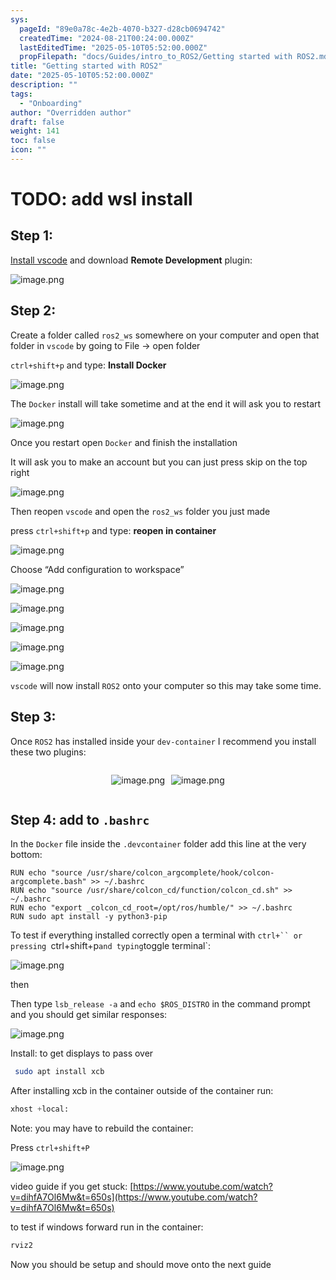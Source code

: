 ```yaml
---
sys:
  pageId: "89e0a78c-4e2b-4070-b327-d28cb0694742"
  createdTime: "2024-08-21T00:24:00.000Z"
  lastEditedTime: "2025-05-10T05:52:00.000Z"
  propFilepath: "docs/Guides/intro_to_ROS2/Getting started with ROS2.md"
title: "Getting started with ROS2"
date: "2025-05-10T05:52:00.000Z"
description: ""
tags:
  - "Onboarding"
author: "Overridden author"
draft: false
weight: 141
toc: false
icon: ""
---
```


# TODO: add wsl install

## Step 1:

[Install vscode](https://code.visualstudio.com/download) and download **Remote Development** plugin:

![image.png](https://prod-files-secure.s3.us-west-2.amazonaws.com/d518164a-d88e-44d1-a4ee-3adb3bd8bce0/efb52993-1881-4a40-b95e-6f020334f022/image.png?X-Amz-Algorithm=AWS4-HMAC-SHA256&X-Amz-Content-Sha256=UNSIGNED-PAYLOAD&X-Amz-Credential=ASIAZI2LB46657PJJ7ES%2F20250608%2Fus-west-2%2Fs3%2Faws4_request&X-Amz-Date=20250608T110103Z&X-Amz-Expires=3600&X-Amz-Security-Token=IQoJb3JpZ2luX2VjELH%2F%2F%2F%2F%2F%2F%2F%2F%2F%2FwEaCXVzLXdlc3QtMiJHMEUCIQCM9FQbJ2zGh2UlyEaI1VxUUP1IUwepisqaZAZs885HEAIgI%2BHVRIQ1PEjGJgoqNafKECW8SUQPwRUMxdjf6AzP0cQqiAQIiv%2F%2F%2F%2F%2F%2F%2F%2F%2F%2FARAAGgw2Mzc0MjMxODM4MDUiDHi5ff%2FQgqtYZI%2FYfCrcAxtjlFkZm9pJifFRubzYP3y1P4adgA4jbtQxGDJsv9CguUjgS1%2FrzxPGzJQ5Hdscrn4mdcumbqwlS%2FYVqGFLEwPi28v6gvt5PIOROZ%2BMBV9%2FgtUK2Pu1OpaOrva7FXrHYTP7wXYMDOScU5fUkod7g7aKSvtIU3k4U7vIanzw7rCcjI9urbfHg57l4gCF4qNTIo62Qu35MGPqd4h4W4c6bTswnUQL401wN%2F9KUbbj6cV1eg2F9OW%2Fvp1FdITH4Bllhl%2Bqwo6%2FwDq8k6ECBvg6QhYkNBFDcohIfyxFOINvXKho6FGnUSd%2B%2FXA3228M6RtskA285bVRlMtY8w5nsC1b%2B%2BZ7QZa23RtIN6m9490FpKhe7Iz2U3fNCcoxRGTIM5HgrNUgxogMkqZ7zqSQB0hAWdli8NQFJ3JgQcYrjsbAl9pxnz9h5F2KH555wx%2Bm7GMpgaCnzo7mYUVdvApe1toEmDBAMRco8JR1npmDyRneKuZxSIzcvGAHj%2BcYipEb1RibK0JfGFMygyPFHc4oFIZ1iBIE2rmwTF%2FcTz7EiuwY%2ByKtxWuW5S7DLtGl5Ko5E62dMQqUGtm78gYuIVPhhl6niw8CQTFuIWR1c%2BRqKgkRImPoAPzdhKB2dX8yD8MaML6mlcIGOqUBnihMMDJTydFkbeqI7CjcyyKf0T8o05fcoj63EXmPv48a3q5pfVdSj2opc%2FJJzFizRi%2F8C3YNwSfBbPFBwjchBwGSMzG65g%2FgpOyHxuslwhhwILZj84%2BbJLncn2ozruCXjcWGm3HaVFlKI7ZumcwwVlXjO7rdlkY7XxB8xSEIQv3RYuOuBUIgNLMaaiV%2FZkFo4p%2BkDXl9QgY6uEJQaj4bEzPEkqv2&X-Amz-Signature=a0a0a8fb046b20acde4b021dd7407b5b0a1ff6a2b5f23b233ec7dde557264e8a&X-Amz-SignedHeaders=host&x-id=GetObject)

## Step 2:

Create a folder called `ros2_ws` somewhere on your computer and open that folder in `vscode` by going to File → open folder 

`ctrl+shift+p` and type: **Install Docker**

![image.png](https://prod-files-secure.s3.us-west-2.amazonaws.com/d518164a-d88e-44d1-a4ee-3adb3bd8bce0/2269dc0e-1cd5-47ff-bceb-c04ad9b2eab0/image.png?X-Amz-Algorithm=AWS4-HMAC-SHA256&X-Amz-Content-Sha256=UNSIGNED-PAYLOAD&X-Amz-Credential=ASIAZI2LB46657PJJ7ES%2F20250608%2Fus-west-2%2Fs3%2Faws4_request&X-Amz-Date=20250608T110103Z&X-Amz-Expires=3600&X-Amz-Security-Token=IQoJb3JpZ2luX2VjELH%2F%2F%2F%2F%2F%2F%2F%2F%2F%2FwEaCXVzLXdlc3QtMiJHMEUCIQCM9FQbJ2zGh2UlyEaI1VxUUP1IUwepisqaZAZs885HEAIgI%2BHVRIQ1PEjGJgoqNafKECW8SUQPwRUMxdjf6AzP0cQqiAQIiv%2F%2F%2F%2F%2F%2F%2F%2F%2F%2FARAAGgw2Mzc0MjMxODM4MDUiDHi5ff%2FQgqtYZI%2FYfCrcAxtjlFkZm9pJifFRubzYP3y1P4adgA4jbtQxGDJsv9CguUjgS1%2FrzxPGzJQ5Hdscrn4mdcumbqwlS%2FYVqGFLEwPi28v6gvt5PIOROZ%2BMBV9%2FgtUK2Pu1OpaOrva7FXrHYTP7wXYMDOScU5fUkod7g7aKSvtIU3k4U7vIanzw7rCcjI9urbfHg57l4gCF4qNTIo62Qu35MGPqd4h4W4c6bTswnUQL401wN%2F9KUbbj6cV1eg2F9OW%2Fvp1FdITH4Bllhl%2Bqwo6%2FwDq8k6ECBvg6QhYkNBFDcohIfyxFOINvXKho6FGnUSd%2B%2FXA3228M6RtskA285bVRlMtY8w5nsC1b%2B%2BZ7QZa23RtIN6m9490FpKhe7Iz2U3fNCcoxRGTIM5HgrNUgxogMkqZ7zqSQB0hAWdli8NQFJ3JgQcYrjsbAl9pxnz9h5F2KH555wx%2Bm7GMpgaCnzo7mYUVdvApe1toEmDBAMRco8JR1npmDyRneKuZxSIzcvGAHj%2BcYipEb1RibK0JfGFMygyPFHc4oFIZ1iBIE2rmwTF%2FcTz7EiuwY%2ByKtxWuW5S7DLtGl5Ko5E62dMQqUGtm78gYuIVPhhl6niw8CQTFuIWR1c%2BRqKgkRImPoAPzdhKB2dX8yD8MaML6mlcIGOqUBnihMMDJTydFkbeqI7CjcyyKf0T8o05fcoj63EXmPv48a3q5pfVdSj2opc%2FJJzFizRi%2F8C3YNwSfBbPFBwjchBwGSMzG65g%2FgpOyHxuslwhhwILZj84%2BbJLncn2ozruCXjcWGm3HaVFlKI7ZumcwwVlXjO7rdlkY7XxB8xSEIQv3RYuOuBUIgNLMaaiV%2FZkFo4p%2BkDXl9QgY6uEJQaj4bEzPEkqv2&X-Amz-Signature=bf4e90d75b530b5bb05338e91a43a62b174192de26d83b756cf02e75dc3f194b&X-Amz-SignedHeaders=host&x-id=GetObject)

The `Docker` install will take sometime and at the end it will ask you to restart

![image.png](https://prod-files-secure.s3.us-west-2.amazonaws.com/d518164a-d88e-44d1-a4ee-3adb3bd8bce0/ed233f78-be33-4b1f-b89c-9c346c0e961e/image.png?X-Amz-Algorithm=AWS4-HMAC-SHA256&X-Amz-Content-Sha256=UNSIGNED-PAYLOAD&X-Amz-Credential=ASIAZI2LB46657PJJ7ES%2F20250608%2Fus-west-2%2Fs3%2Faws4_request&X-Amz-Date=20250608T110103Z&X-Amz-Expires=3600&X-Amz-Security-Token=IQoJb3JpZ2luX2VjELH%2F%2F%2F%2F%2F%2F%2F%2F%2F%2FwEaCXVzLXdlc3QtMiJHMEUCIQCM9FQbJ2zGh2UlyEaI1VxUUP1IUwepisqaZAZs885HEAIgI%2BHVRIQ1PEjGJgoqNafKECW8SUQPwRUMxdjf6AzP0cQqiAQIiv%2F%2F%2F%2F%2F%2F%2F%2F%2F%2FARAAGgw2Mzc0MjMxODM4MDUiDHi5ff%2FQgqtYZI%2FYfCrcAxtjlFkZm9pJifFRubzYP3y1P4adgA4jbtQxGDJsv9CguUjgS1%2FrzxPGzJQ5Hdscrn4mdcumbqwlS%2FYVqGFLEwPi28v6gvt5PIOROZ%2BMBV9%2FgtUK2Pu1OpaOrva7FXrHYTP7wXYMDOScU5fUkod7g7aKSvtIU3k4U7vIanzw7rCcjI9urbfHg57l4gCF4qNTIo62Qu35MGPqd4h4W4c6bTswnUQL401wN%2F9KUbbj6cV1eg2F9OW%2Fvp1FdITH4Bllhl%2Bqwo6%2FwDq8k6ECBvg6QhYkNBFDcohIfyxFOINvXKho6FGnUSd%2B%2FXA3228M6RtskA285bVRlMtY8w5nsC1b%2B%2BZ7QZa23RtIN6m9490FpKhe7Iz2U3fNCcoxRGTIM5HgrNUgxogMkqZ7zqSQB0hAWdli8NQFJ3JgQcYrjsbAl9pxnz9h5F2KH555wx%2Bm7GMpgaCnzo7mYUVdvApe1toEmDBAMRco8JR1npmDyRneKuZxSIzcvGAHj%2BcYipEb1RibK0JfGFMygyPFHc4oFIZ1iBIE2rmwTF%2FcTz7EiuwY%2ByKtxWuW5S7DLtGl5Ko5E62dMQqUGtm78gYuIVPhhl6niw8CQTFuIWR1c%2BRqKgkRImPoAPzdhKB2dX8yD8MaML6mlcIGOqUBnihMMDJTydFkbeqI7CjcyyKf0T8o05fcoj63EXmPv48a3q5pfVdSj2opc%2FJJzFizRi%2F8C3YNwSfBbPFBwjchBwGSMzG65g%2FgpOyHxuslwhhwILZj84%2BbJLncn2ozruCXjcWGm3HaVFlKI7ZumcwwVlXjO7rdlkY7XxB8xSEIQv3RYuOuBUIgNLMaaiV%2FZkFo4p%2BkDXl9QgY6uEJQaj4bEzPEkqv2&X-Amz-Signature=319d62c6951bcc37a235f250e591eb0b345b4255054ab40cc348866f84b353dc&X-Amz-SignedHeaders=host&x-id=GetObject)

Once you restart open `Docker` and finish the installation

It will ask you to make an account but you can just press skip on the top right

![image.png](https://prod-files-secure.s3.us-west-2.amazonaws.com/d518164a-d88e-44d1-a4ee-3adb3bd8bce0/21010ad9-1659-4fd9-9f59-9932a09b2a3d/image.png?X-Amz-Algorithm=AWS4-HMAC-SHA256&X-Amz-Content-Sha256=UNSIGNED-PAYLOAD&X-Amz-Credential=ASIAZI2LB46657PJJ7ES%2F20250608%2Fus-west-2%2Fs3%2Faws4_request&X-Amz-Date=20250608T110103Z&X-Amz-Expires=3600&X-Amz-Security-Token=IQoJb3JpZ2luX2VjELH%2F%2F%2F%2F%2F%2F%2F%2F%2F%2FwEaCXVzLXdlc3QtMiJHMEUCIQCM9FQbJ2zGh2UlyEaI1VxUUP1IUwepisqaZAZs885HEAIgI%2BHVRIQ1PEjGJgoqNafKECW8SUQPwRUMxdjf6AzP0cQqiAQIiv%2F%2F%2F%2F%2F%2F%2F%2F%2F%2FARAAGgw2Mzc0MjMxODM4MDUiDHi5ff%2FQgqtYZI%2FYfCrcAxtjlFkZm9pJifFRubzYP3y1P4adgA4jbtQxGDJsv9CguUjgS1%2FrzxPGzJQ5Hdscrn4mdcumbqwlS%2FYVqGFLEwPi28v6gvt5PIOROZ%2BMBV9%2FgtUK2Pu1OpaOrva7FXrHYTP7wXYMDOScU5fUkod7g7aKSvtIU3k4U7vIanzw7rCcjI9urbfHg57l4gCF4qNTIo62Qu35MGPqd4h4W4c6bTswnUQL401wN%2F9KUbbj6cV1eg2F9OW%2Fvp1FdITH4Bllhl%2Bqwo6%2FwDq8k6ECBvg6QhYkNBFDcohIfyxFOINvXKho6FGnUSd%2B%2FXA3228M6RtskA285bVRlMtY8w5nsC1b%2B%2BZ7QZa23RtIN6m9490FpKhe7Iz2U3fNCcoxRGTIM5HgrNUgxogMkqZ7zqSQB0hAWdli8NQFJ3JgQcYrjsbAl9pxnz9h5F2KH555wx%2Bm7GMpgaCnzo7mYUVdvApe1toEmDBAMRco8JR1npmDyRneKuZxSIzcvGAHj%2BcYipEb1RibK0JfGFMygyPFHc4oFIZ1iBIE2rmwTF%2FcTz7EiuwY%2ByKtxWuW5S7DLtGl5Ko5E62dMQqUGtm78gYuIVPhhl6niw8CQTFuIWR1c%2BRqKgkRImPoAPzdhKB2dX8yD8MaML6mlcIGOqUBnihMMDJTydFkbeqI7CjcyyKf0T8o05fcoj63EXmPv48a3q5pfVdSj2opc%2FJJzFizRi%2F8C3YNwSfBbPFBwjchBwGSMzG65g%2FgpOyHxuslwhhwILZj84%2BbJLncn2ozruCXjcWGm3HaVFlKI7ZumcwwVlXjO7rdlkY7XxB8xSEIQv3RYuOuBUIgNLMaaiV%2FZkFo4p%2BkDXl9QgY6uEJQaj4bEzPEkqv2&X-Amz-Signature=64dd280964ae005b939cf6b2514b9bbd298cbdacd265f526de623c9e9fd6f3ae&X-Amz-SignedHeaders=host&x-id=GetObject)

Then reopen `vscode` and open the `ros2_ws` folder you just made

press `ctrl+shift+p` and type: **reopen in container**

![image.png](https://prod-files-secure.s3.us-west-2.amazonaws.com/d518164a-d88e-44d1-a4ee-3adb3bd8bce0/4e93b8c2-41ad-488c-8095-c74205196118/image.png?X-Amz-Algorithm=AWS4-HMAC-SHA256&X-Amz-Content-Sha256=UNSIGNED-PAYLOAD&X-Amz-Credential=ASIAZI2LB46657PJJ7ES%2F20250608%2Fus-west-2%2Fs3%2Faws4_request&X-Amz-Date=20250608T110103Z&X-Amz-Expires=3600&X-Amz-Security-Token=IQoJb3JpZ2luX2VjELH%2F%2F%2F%2F%2F%2F%2F%2F%2F%2FwEaCXVzLXdlc3QtMiJHMEUCIQCM9FQbJ2zGh2UlyEaI1VxUUP1IUwepisqaZAZs885HEAIgI%2BHVRIQ1PEjGJgoqNafKECW8SUQPwRUMxdjf6AzP0cQqiAQIiv%2F%2F%2F%2F%2F%2F%2F%2F%2F%2FARAAGgw2Mzc0MjMxODM4MDUiDHi5ff%2FQgqtYZI%2FYfCrcAxtjlFkZm9pJifFRubzYP3y1P4adgA4jbtQxGDJsv9CguUjgS1%2FrzxPGzJQ5Hdscrn4mdcumbqwlS%2FYVqGFLEwPi28v6gvt5PIOROZ%2BMBV9%2FgtUK2Pu1OpaOrva7FXrHYTP7wXYMDOScU5fUkod7g7aKSvtIU3k4U7vIanzw7rCcjI9urbfHg57l4gCF4qNTIo62Qu35MGPqd4h4W4c6bTswnUQL401wN%2F9KUbbj6cV1eg2F9OW%2Fvp1FdITH4Bllhl%2Bqwo6%2FwDq8k6ECBvg6QhYkNBFDcohIfyxFOINvXKho6FGnUSd%2B%2FXA3228M6RtskA285bVRlMtY8w5nsC1b%2B%2BZ7QZa23RtIN6m9490FpKhe7Iz2U3fNCcoxRGTIM5HgrNUgxogMkqZ7zqSQB0hAWdli8NQFJ3JgQcYrjsbAl9pxnz9h5F2KH555wx%2Bm7GMpgaCnzo7mYUVdvApe1toEmDBAMRco8JR1npmDyRneKuZxSIzcvGAHj%2BcYipEb1RibK0JfGFMygyPFHc4oFIZ1iBIE2rmwTF%2FcTz7EiuwY%2ByKtxWuW5S7DLtGl5Ko5E62dMQqUGtm78gYuIVPhhl6niw8CQTFuIWR1c%2BRqKgkRImPoAPzdhKB2dX8yD8MaML6mlcIGOqUBnihMMDJTydFkbeqI7CjcyyKf0T8o05fcoj63EXmPv48a3q5pfVdSj2opc%2FJJzFizRi%2F8C3YNwSfBbPFBwjchBwGSMzG65g%2FgpOyHxuslwhhwILZj84%2BbJLncn2ozruCXjcWGm3HaVFlKI7ZumcwwVlXjO7rdlkY7XxB8xSEIQv3RYuOuBUIgNLMaaiV%2FZkFo4p%2BkDXl9QgY6uEJQaj4bEzPEkqv2&X-Amz-Signature=fba9ee1ab04043800fddedfef6385edbf0bb0b861cba56918ba0f549bb1c9319&X-Amz-SignedHeaders=host&x-id=GetObject)

Choose “Add configuration to workspace”

![image.png](https://prod-files-secure.s3.us-west-2.amazonaws.com/d518164a-d88e-44d1-a4ee-3adb3bd8bce0/9560b282-5060-4989-ba37-97e7b2c22476/image.png?X-Amz-Algorithm=AWS4-HMAC-SHA256&X-Amz-Content-Sha256=UNSIGNED-PAYLOAD&X-Amz-Credential=ASIAZI2LB46657PJJ7ES%2F20250608%2Fus-west-2%2Fs3%2Faws4_request&X-Amz-Date=20250608T110103Z&X-Amz-Expires=3600&X-Amz-Security-Token=IQoJb3JpZ2luX2VjELH%2F%2F%2F%2F%2F%2F%2F%2F%2F%2FwEaCXVzLXdlc3QtMiJHMEUCIQCM9FQbJ2zGh2UlyEaI1VxUUP1IUwepisqaZAZs885HEAIgI%2BHVRIQ1PEjGJgoqNafKECW8SUQPwRUMxdjf6AzP0cQqiAQIiv%2F%2F%2F%2F%2F%2F%2F%2F%2F%2FARAAGgw2Mzc0MjMxODM4MDUiDHi5ff%2FQgqtYZI%2FYfCrcAxtjlFkZm9pJifFRubzYP3y1P4adgA4jbtQxGDJsv9CguUjgS1%2FrzxPGzJQ5Hdscrn4mdcumbqwlS%2FYVqGFLEwPi28v6gvt5PIOROZ%2BMBV9%2FgtUK2Pu1OpaOrva7FXrHYTP7wXYMDOScU5fUkod7g7aKSvtIU3k4U7vIanzw7rCcjI9urbfHg57l4gCF4qNTIo62Qu35MGPqd4h4W4c6bTswnUQL401wN%2F9KUbbj6cV1eg2F9OW%2Fvp1FdITH4Bllhl%2Bqwo6%2FwDq8k6ECBvg6QhYkNBFDcohIfyxFOINvXKho6FGnUSd%2B%2FXA3228M6RtskA285bVRlMtY8w5nsC1b%2B%2BZ7QZa23RtIN6m9490FpKhe7Iz2U3fNCcoxRGTIM5HgrNUgxogMkqZ7zqSQB0hAWdli8NQFJ3JgQcYrjsbAl9pxnz9h5F2KH555wx%2Bm7GMpgaCnzo7mYUVdvApe1toEmDBAMRco8JR1npmDyRneKuZxSIzcvGAHj%2BcYipEb1RibK0JfGFMygyPFHc4oFIZ1iBIE2rmwTF%2FcTz7EiuwY%2ByKtxWuW5S7DLtGl5Ko5E62dMQqUGtm78gYuIVPhhl6niw8CQTFuIWR1c%2BRqKgkRImPoAPzdhKB2dX8yD8MaML6mlcIGOqUBnihMMDJTydFkbeqI7CjcyyKf0T8o05fcoj63EXmPv48a3q5pfVdSj2opc%2FJJzFizRi%2F8C3YNwSfBbPFBwjchBwGSMzG65g%2FgpOyHxuslwhhwILZj84%2BbJLncn2ozruCXjcWGm3HaVFlKI7ZumcwwVlXjO7rdlkY7XxB8xSEIQv3RYuOuBUIgNLMaaiV%2FZkFo4p%2BkDXl9QgY6uEJQaj4bEzPEkqv2&X-Amz-Signature=e6841827451f13e830b97c4269cdb92b0feb600eaff2573305e50a20f0feeec3&X-Amz-SignedHeaders=host&x-id=GetObject)

![image.png](https://prod-files-secure.s3.us-west-2.amazonaws.com/d518164a-d88e-44d1-a4ee-3adb3bd8bce0/2ee63f81-886b-48e8-a553-dc6e5eac99e4/image.png?X-Amz-Algorithm=AWS4-HMAC-SHA256&X-Amz-Content-Sha256=UNSIGNED-PAYLOAD&X-Amz-Credential=ASIAZI2LB46657PJJ7ES%2F20250608%2Fus-west-2%2Fs3%2Faws4_request&X-Amz-Date=20250608T110103Z&X-Amz-Expires=3600&X-Amz-Security-Token=IQoJb3JpZ2luX2VjELH%2F%2F%2F%2F%2F%2F%2F%2F%2F%2FwEaCXVzLXdlc3QtMiJHMEUCIQCM9FQbJ2zGh2UlyEaI1VxUUP1IUwepisqaZAZs885HEAIgI%2BHVRIQ1PEjGJgoqNafKECW8SUQPwRUMxdjf6AzP0cQqiAQIiv%2F%2F%2F%2F%2F%2F%2F%2F%2F%2FARAAGgw2Mzc0MjMxODM4MDUiDHi5ff%2FQgqtYZI%2FYfCrcAxtjlFkZm9pJifFRubzYP3y1P4adgA4jbtQxGDJsv9CguUjgS1%2FrzxPGzJQ5Hdscrn4mdcumbqwlS%2FYVqGFLEwPi28v6gvt5PIOROZ%2BMBV9%2FgtUK2Pu1OpaOrva7FXrHYTP7wXYMDOScU5fUkod7g7aKSvtIU3k4U7vIanzw7rCcjI9urbfHg57l4gCF4qNTIo62Qu35MGPqd4h4W4c6bTswnUQL401wN%2F9KUbbj6cV1eg2F9OW%2Fvp1FdITH4Bllhl%2Bqwo6%2FwDq8k6ECBvg6QhYkNBFDcohIfyxFOINvXKho6FGnUSd%2B%2FXA3228M6RtskA285bVRlMtY8w5nsC1b%2B%2BZ7QZa23RtIN6m9490FpKhe7Iz2U3fNCcoxRGTIM5HgrNUgxogMkqZ7zqSQB0hAWdli8NQFJ3JgQcYrjsbAl9pxnz9h5F2KH555wx%2Bm7GMpgaCnzo7mYUVdvApe1toEmDBAMRco8JR1npmDyRneKuZxSIzcvGAHj%2BcYipEb1RibK0JfGFMygyPFHc4oFIZ1iBIE2rmwTF%2FcTz7EiuwY%2ByKtxWuW5S7DLtGl5Ko5E62dMQqUGtm78gYuIVPhhl6niw8CQTFuIWR1c%2BRqKgkRImPoAPzdhKB2dX8yD8MaML6mlcIGOqUBnihMMDJTydFkbeqI7CjcyyKf0T8o05fcoj63EXmPv48a3q5pfVdSj2opc%2FJJzFizRi%2F8C3YNwSfBbPFBwjchBwGSMzG65g%2FgpOyHxuslwhhwILZj84%2BbJLncn2ozruCXjcWGm3HaVFlKI7ZumcwwVlXjO7rdlkY7XxB8xSEIQv3RYuOuBUIgNLMaaiV%2FZkFo4p%2BkDXl9QgY6uEJQaj4bEzPEkqv2&X-Amz-Signature=790325d24e6d816d1bbfd0b7774aad156df30a6633f9b1dc19e758d57e550a33&X-Amz-SignedHeaders=host&x-id=GetObject)

![image.png](https://prod-files-secure.s3.us-west-2.amazonaws.com/d518164a-d88e-44d1-a4ee-3adb3bd8bce0/ae1580b2-b048-407e-aed9-b584224a7a04/image.png?X-Amz-Algorithm=AWS4-HMAC-SHA256&X-Amz-Content-Sha256=UNSIGNED-PAYLOAD&X-Amz-Credential=ASIAZI2LB46657PJJ7ES%2F20250608%2Fus-west-2%2Fs3%2Faws4_request&X-Amz-Date=20250608T110103Z&X-Amz-Expires=3600&X-Amz-Security-Token=IQoJb3JpZ2luX2VjELH%2F%2F%2F%2F%2F%2F%2F%2F%2F%2FwEaCXVzLXdlc3QtMiJHMEUCIQCM9FQbJ2zGh2UlyEaI1VxUUP1IUwepisqaZAZs885HEAIgI%2BHVRIQ1PEjGJgoqNafKECW8SUQPwRUMxdjf6AzP0cQqiAQIiv%2F%2F%2F%2F%2F%2F%2F%2F%2F%2FARAAGgw2Mzc0MjMxODM4MDUiDHi5ff%2FQgqtYZI%2FYfCrcAxtjlFkZm9pJifFRubzYP3y1P4adgA4jbtQxGDJsv9CguUjgS1%2FrzxPGzJQ5Hdscrn4mdcumbqwlS%2FYVqGFLEwPi28v6gvt5PIOROZ%2BMBV9%2FgtUK2Pu1OpaOrva7FXrHYTP7wXYMDOScU5fUkod7g7aKSvtIU3k4U7vIanzw7rCcjI9urbfHg57l4gCF4qNTIo62Qu35MGPqd4h4W4c6bTswnUQL401wN%2F9KUbbj6cV1eg2F9OW%2Fvp1FdITH4Bllhl%2Bqwo6%2FwDq8k6ECBvg6QhYkNBFDcohIfyxFOINvXKho6FGnUSd%2B%2FXA3228M6RtskA285bVRlMtY8w5nsC1b%2B%2BZ7QZa23RtIN6m9490FpKhe7Iz2U3fNCcoxRGTIM5HgrNUgxogMkqZ7zqSQB0hAWdli8NQFJ3JgQcYrjsbAl9pxnz9h5F2KH555wx%2Bm7GMpgaCnzo7mYUVdvApe1toEmDBAMRco8JR1npmDyRneKuZxSIzcvGAHj%2BcYipEb1RibK0JfGFMygyPFHc4oFIZ1iBIE2rmwTF%2FcTz7EiuwY%2ByKtxWuW5S7DLtGl5Ko5E62dMQqUGtm78gYuIVPhhl6niw8CQTFuIWR1c%2BRqKgkRImPoAPzdhKB2dX8yD8MaML6mlcIGOqUBnihMMDJTydFkbeqI7CjcyyKf0T8o05fcoj63EXmPv48a3q5pfVdSj2opc%2FJJzFizRi%2F8C3YNwSfBbPFBwjchBwGSMzG65g%2FgpOyHxuslwhhwILZj84%2BbJLncn2ozruCXjcWGm3HaVFlKI7ZumcwwVlXjO7rdlkY7XxB8xSEIQv3RYuOuBUIgNLMaaiV%2FZkFo4p%2BkDXl9QgY6uEJQaj4bEzPEkqv2&X-Amz-Signature=921c5f3728403de1ddfb5e87509ce5091d15438c33d5870525044c27d8a07bb8&X-Amz-SignedHeaders=host&x-id=GetObject)

![image.png](https://prod-files-secure.s3.us-west-2.amazonaws.com/d518164a-d88e-44d1-a4ee-3adb3bd8bce0/53255b28-f75e-430f-b9e3-c0ac8577e42b/image.png?X-Amz-Algorithm=AWS4-HMAC-SHA256&X-Amz-Content-Sha256=UNSIGNED-PAYLOAD&X-Amz-Credential=ASIAZI2LB46657PJJ7ES%2F20250608%2Fus-west-2%2Fs3%2Faws4_request&X-Amz-Date=20250608T110103Z&X-Amz-Expires=3600&X-Amz-Security-Token=IQoJb3JpZ2luX2VjELH%2F%2F%2F%2F%2F%2F%2F%2F%2F%2FwEaCXVzLXdlc3QtMiJHMEUCIQCM9FQbJ2zGh2UlyEaI1VxUUP1IUwepisqaZAZs885HEAIgI%2BHVRIQ1PEjGJgoqNafKECW8SUQPwRUMxdjf6AzP0cQqiAQIiv%2F%2F%2F%2F%2F%2F%2F%2F%2F%2FARAAGgw2Mzc0MjMxODM4MDUiDHi5ff%2FQgqtYZI%2FYfCrcAxtjlFkZm9pJifFRubzYP3y1P4adgA4jbtQxGDJsv9CguUjgS1%2FrzxPGzJQ5Hdscrn4mdcumbqwlS%2FYVqGFLEwPi28v6gvt5PIOROZ%2BMBV9%2FgtUK2Pu1OpaOrva7FXrHYTP7wXYMDOScU5fUkod7g7aKSvtIU3k4U7vIanzw7rCcjI9urbfHg57l4gCF4qNTIo62Qu35MGPqd4h4W4c6bTswnUQL401wN%2F9KUbbj6cV1eg2F9OW%2Fvp1FdITH4Bllhl%2Bqwo6%2FwDq8k6ECBvg6QhYkNBFDcohIfyxFOINvXKho6FGnUSd%2B%2FXA3228M6RtskA285bVRlMtY8w5nsC1b%2B%2BZ7QZa23RtIN6m9490FpKhe7Iz2U3fNCcoxRGTIM5HgrNUgxogMkqZ7zqSQB0hAWdli8NQFJ3JgQcYrjsbAl9pxnz9h5F2KH555wx%2Bm7GMpgaCnzo7mYUVdvApe1toEmDBAMRco8JR1npmDyRneKuZxSIzcvGAHj%2BcYipEb1RibK0JfGFMygyPFHc4oFIZ1iBIE2rmwTF%2FcTz7EiuwY%2ByKtxWuW5S7DLtGl5Ko5E62dMQqUGtm78gYuIVPhhl6niw8CQTFuIWR1c%2BRqKgkRImPoAPzdhKB2dX8yD8MaML6mlcIGOqUBnihMMDJTydFkbeqI7CjcyyKf0T8o05fcoj63EXmPv48a3q5pfVdSj2opc%2FJJzFizRi%2F8C3YNwSfBbPFBwjchBwGSMzG65g%2FgpOyHxuslwhhwILZj84%2BbJLncn2ozruCXjcWGm3HaVFlKI7ZumcwwVlXjO7rdlkY7XxB8xSEIQv3RYuOuBUIgNLMaaiV%2FZkFo4p%2BkDXl9QgY6uEJQaj4bEzPEkqv2&X-Amz-Signature=e17ca70dd188c2729e6c74195533eb88f9ead28150fe631142c048c093429085&X-Amz-SignedHeaders=host&x-id=GetObject)

![image.png](https://prod-files-secure.s3.us-west-2.amazonaws.com/d518164a-d88e-44d1-a4ee-3adb3bd8bce0/7c562767-5af9-4ffb-97d1-327bcdf4ee00/image.png?X-Amz-Algorithm=AWS4-HMAC-SHA256&X-Amz-Content-Sha256=UNSIGNED-PAYLOAD&X-Amz-Credential=ASIAZI2LB46657PJJ7ES%2F20250608%2Fus-west-2%2Fs3%2Faws4_request&X-Amz-Date=20250608T110103Z&X-Amz-Expires=3600&X-Amz-Security-Token=IQoJb3JpZ2luX2VjELH%2F%2F%2F%2F%2F%2F%2F%2F%2F%2FwEaCXVzLXdlc3QtMiJHMEUCIQCM9FQbJ2zGh2UlyEaI1VxUUP1IUwepisqaZAZs885HEAIgI%2BHVRIQ1PEjGJgoqNafKECW8SUQPwRUMxdjf6AzP0cQqiAQIiv%2F%2F%2F%2F%2F%2F%2F%2F%2F%2FARAAGgw2Mzc0MjMxODM4MDUiDHi5ff%2FQgqtYZI%2FYfCrcAxtjlFkZm9pJifFRubzYP3y1P4adgA4jbtQxGDJsv9CguUjgS1%2FrzxPGzJQ5Hdscrn4mdcumbqwlS%2FYVqGFLEwPi28v6gvt5PIOROZ%2BMBV9%2FgtUK2Pu1OpaOrva7FXrHYTP7wXYMDOScU5fUkod7g7aKSvtIU3k4U7vIanzw7rCcjI9urbfHg57l4gCF4qNTIo62Qu35MGPqd4h4W4c6bTswnUQL401wN%2F9KUbbj6cV1eg2F9OW%2Fvp1FdITH4Bllhl%2Bqwo6%2FwDq8k6ECBvg6QhYkNBFDcohIfyxFOINvXKho6FGnUSd%2B%2FXA3228M6RtskA285bVRlMtY8w5nsC1b%2B%2BZ7QZa23RtIN6m9490FpKhe7Iz2U3fNCcoxRGTIM5HgrNUgxogMkqZ7zqSQB0hAWdli8NQFJ3JgQcYrjsbAl9pxnz9h5F2KH555wx%2Bm7GMpgaCnzo7mYUVdvApe1toEmDBAMRco8JR1npmDyRneKuZxSIzcvGAHj%2BcYipEb1RibK0JfGFMygyPFHc4oFIZ1iBIE2rmwTF%2FcTz7EiuwY%2ByKtxWuW5S7DLtGl5Ko5E62dMQqUGtm78gYuIVPhhl6niw8CQTFuIWR1c%2BRqKgkRImPoAPzdhKB2dX8yD8MaML6mlcIGOqUBnihMMDJTydFkbeqI7CjcyyKf0T8o05fcoj63EXmPv48a3q5pfVdSj2opc%2FJJzFizRi%2F8C3YNwSfBbPFBwjchBwGSMzG65g%2FgpOyHxuslwhhwILZj84%2BbJLncn2ozruCXjcWGm3HaVFlKI7ZumcwwVlXjO7rdlkY7XxB8xSEIQv3RYuOuBUIgNLMaaiV%2FZkFo4p%2BkDXl9QgY6uEJQaj4bEzPEkqv2&X-Amz-Signature=6c6007cfe2abb580967b7478bd668716f4839031871d32ea912f390161982732&X-Amz-SignedHeaders=host&x-id=GetObject)

`vscode` will now install `ROS2` onto your computer so this may take some time.

## Step 3:

Once `ROS2` has installed inside your `dev-container` I recommend you install these two plugins:

<div style="display: flex;flex-direction: row; column-gap:10px; max-width: 630px;justify-content: center;">
<div>

![image.png](https://prod-files-secure.s3.us-west-2.amazonaws.com/d518164a-d88e-44d1-a4ee-3adb3bd8bce0/3fc3d550-5a54-4ba1-ba6b-faa01cdb7369/image.png?X-Amz-Algorithm=AWS4-HMAC-SHA256&X-Amz-Content-Sha256=UNSIGNED-PAYLOAD&X-Amz-Credential=ASIAZI2LB466ZVGR3NDF%2F20250608%2Fus-west-2%2Fs3%2Faws4_request&X-Amz-Date=20250608T110109Z&X-Amz-Expires=3600&X-Amz-Security-Token=IQoJb3JpZ2luX2VjELH%2F%2F%2F%2F%2F%2F%2F%2F%2F%2FwEaCXVzLXdlc3QtMiJIMEYCIQCvsaJYaU4a2igbCx%2BSJkFl8K6fFQAn1yay0wP4KQxT2gIhAKnA8qs3NSPiNn4PSdFJpdOxPnqah5UlawNBmmNNrs8TKogECIr%2F%2F%2F%2F%2F%2F%2F%2F%2F%2FwEQABoMNjM3NDIzMTgzODA1IgyMSvlExDhSzCLElZkq3AM2Psth9a1PZ8LlRCIz23ZR5D3sc2ZhFA2sDl5iCH93WD%2BOO9vRkCq2LvW9n7MVqEK1bugjUogyb6OV77%2FDKE67q94ZlQy8UfNTETu3Z8CiJc%2BfJb2AJ4exyyV4csyPSFPI78W19RdXugkYS9xLxU0UYpJpRrBbXssyLrPzWv2%2BYuYMKTZSGYcPERfYzqDdPh95lcZGyHAOPM910uKNA6841aa3xegrkzdkT2YSqfOdgmFM%2FNf4eFaBF08Mrmfk%2FReE6Za7pgCjKtVXfg1ruHyRrKAvX0Ja6InOWCl58r7Jbp57g11oD1W0H9zfQTjdjhDyYWH2oM1B2SkXTtc11YxgIsElLJiZFKQur93vVniPhq3veHMeJUBx3tKsvliz5zx%2BY2mDHFdR354VjAf8HHzwaMZjmF8%2FCPBSa3TVPXytDgBqHrZGEAVGDEzf40bKBbz6lMXuk%2FtA8GAYxXV7s3bo2SriNiRC2jQMtS2DqfyoxmNFhbJgVonia53Bn6v%2Fti2YzkHLLDjVioJp7TBcbGYGAcP%2FAEjFd2Re278%2F58zJTlitxdpazE88BbfUXbZrzFnc6920vy7Qp0qE7iQQqpaweU%2FluBgDXVa4XNeYdstWvNiVSrxCUyhq8Vb0PjCUppXCBjqkAWdBBPenS37Aq7qcK9D3E5LS68UCAp5VmHRNXDryKDjoI8BQbWecEUGNVZkAR1rKA%2FnHkXZRYEuSChKD2PmFa%2FdHal%2BX54a5vGJto7mNlSuqEKDFTEN%2BvEeUxdhl2XmGNOfEZtr%2FXFZejM9AVWqrjN52f88Yowgf4btyg6wh3MiRP8NSdI5DkyhREGZtJn0FD61ElWQS6pBjgeESaKXP%2FAOOMBF2&X-Amz-Signature=afa030ef0bd935f6a4ba3ff5666c84cb02accc6f8171b93036a1e41d9d19aca2&X-Amz-SignedHeaders=host&x-id=GetObject)

</div>
<div>

![image.png](https://prod-files-secure.s3.us-west-2.amazonaws.com/d518164a-d88e-44d1-a4ee-3adb3bd8bce0/d994cc66-13c2-4093-a5a3-f84cf4601a82/image.png?X-Amz-Algorithm=AWS4-HMAC-SHA256&X-Amz-Content-Sha256=UNSIGNED-PAYLOAD&X-Amz-Credential=ASIAZI2LB466R7H2MNTF%2F20250608%2Fus-west-2%2Fs3%2Faws4_request&X-Amz-Date=20250608T110109Z&X-Amz-Expires=3600&X-Amz-Security-Token=IQoJb3JpZ2luX2VjELL%2F%2F%2F%2F%2F%2F%2F%2F%2F%2FwEaCXVzLXdlc3QtMiJHMEUCIG%2FCuzrIRrNPPntdIB%2BzouHSqEOJ2yU7yymxS%2Fbnq6XuAiEA0pMblbtateb5OfucAm1VegbXUJCqIRwPtZnNrsdNXLEqiAQIi%2F%2F%2F%2F%2F%2F%2F%2F%2F%2F%2FARAAGgw2Mzc0MjMxODM4MDUiDF1l4P8lKxM4lTE%2BzSrcA1t%2F4kOqPA2NuL%2BtcSrDyQRDlNCsa2yxYLRcVF1c%2Fy5fTxTB0yoKyKEqwlP7%2BgO4Gg64eTvUiOqpP%2Bit56HBJOlZxxC%2BnbV6a19Af4tDd0tNdA3nvcp%2FPzdv%2FhuKb3oYvZdKLTjZonYunljtdNGx3AGe%2FX2Cfssd8PPKCQHsi8Uu0vuqm6rmG6OKsO8FHBI69bD9F%2FotT1ktMpxZ1XSoi2P6NlKbnnfLs4ulsAPG77tnY53ujWk558eFH4BidB%2BQ4bTfk0Qzk2uBYPfm4Eic8qv%2BaL9HoSDLP1RMZIgM6Wix6PVxTGHDwEY3Yu0YZiZVN04TO%2BdWwqeErmqbBLi7ILjgtHzJId8ZxthYX77EV2JUM03jusXVt%2Bj8%2BNd%2BpOd7fkYzyvrJw7sFctKdgGRM2s87k228oVOVMOEci76G0VH3UfZYlI9QnkM12GoYoNFl9A6PhkAPyFo1ik1czR%2FiFOZ9nbz%2BHu%2FC6at%2FRPhpEoxd8C1nUy3%2BOCkvLpkm7j%2F7ylTsc0%2FlvCXi2c9UVq4NvtrJWs1iAcYVgUviospQNxYdRzen7R30eR5HmirGghGNJ6K%2BJ1d%2FRO0N671x9XKhnd%2FTQ77sHTamS4TlaeR54HDioX7md6eUEK6HX732MNq6lcIGOqUBdqigdtJ3ZT5H7zVUOKaeRlBeWQeBZkATrlt9Ud47fbP8OABNGGEon7kL4cxR66R4iKIUqNXKQm7WiDy3bX%2B2W3vfTfaIJj7dL56HeAXAjicXlQZNhJGuUnysmtha%2BGX3IqC9dpFKJXirwYEIg3fWcuE6qK5M7UL7m3FQXy%2BiNjdF%2FE5gRrD0gIyQoMZbUwEzbvbJ2NdzzYP%2BNITi7Qsaoe1kCouO&X-Amz-Signature=b586d776e3a30a4586ed1f222f587eaeabf3db9c5c464d46a8c5eb63fdbcc91c&X-Amz-SignedHeaders=host&x-id=GetObject)

</div>
</div>

## Step 4: add to `.bashrc`

In the `Docker` file inside the `.devcontainer` folder add this line at the very bottom: 

```docker
RUN echo "source /usr/share/colcon_argcomplete/hook/colcon-argcomplete.bash" >> ~/.bashrc
RUN echo "source /usr/share/colcon_cd/function/colcon_cd.sh" >> ~/.bashrc
RUN echo "export _colcon_cd_root=/opt/ros/humble/" >> ~/.bashrc
RUN sudo apt install -y python3-pip 
```

To test if everything installed correctly open a terminal with `ctrl+`` or pressing `ctrl+shift+p` and typing `toggle terminal`:

![image.png](https://prod-files-secure.s3.us-west-2.amazonaws.com/d518164a-d88e-44d1-a4ee-3adb3bd8bce0/6a4943d8-b04e-4c02-9a58-775f3384d1a5/image.png?X-Amz-Algorithm=AWS4-HMAC-SHA256&X-Amz-Content-Sha256=UNSIGNED-PAYLOAD&X-Amz-Credential=ASIAZI2LB46657PJJ7ES%2F20250608%2Fus-west-2%2Fs3%2Faws4_request&X-Amz-Date=20250608T110103Z&X-Amz-Expires=3600&X-Amz-Security-Token=IQoJb3JpZ2luX2VjELH%2F%2F%2F%2F%2F%2F%2F%2F%2F%2FwEaCXVzLXdlc3QtMiJHMEUCIQCM9FQbJ2zGh2UlyEaI1VxUUP1IUwepisqaZAZs885HEAIgI%2BHVRIQ1PEjGJgoqNafKECW8SUQPwRUMxdjf6AzP0cQqiAQIiv%2F%2F%2F%2F%2F%2F%2F%2F%2F%2FARAAGgw2Mzc0MjMxODM4MDUiDHi5ff%2FQgqtYZI%2FYfCrcAxtjlFkZm9pJifFRubzYP3y1P4adgA4jbtQxGDJsv9CguUjgS1%2FrzxPGzJQ5Hdscrn4mdcumbqwlS%2FYVqGFLEwPi28v6gvt5PIOROZ%2BMBV9%2FgtUK2Pu1OpaOrva7FXrHYTP7wXYMDOScU5fUkod7g7aKSvtIU3k4U7vIanzw7rCcjI9urbfHg57l4gCF4qNTIo62Qu35MGPqd4h4W4c6bTswnUQL401wN%2F9KUbbj6cV1eg2F9OW%2Fvp1FdITH4Bllhl%2Bqwo6%2FwDq8k6ECBvg6QhYkNBFDcohIfyxFOINvXKho6FGnUSd%2B%2FXA3228M6RtskA285bVRlMtY8w5nsC1b%2B%2BZ7QZa23RtIN6m9490FpKhe7Iz2U3fNCcoxRGTIM5HgrNUgxogMkqZ7zqSQB0hAWdli8NQFJ3JgQcYrjsbAl9pxnz9h5F2KH555wx%2Bm7GMpgaCnzo7mYUVdvApe1toEmDBAMRco8JR1npmDyRneKuZxSIzcvGAHj%2BcYipEb1RibK0JfGFMygyPFHc4oFIZ1iBIE2rmwTF%2FcTz7EiuwY%2ByKtxWuW5S7DLtGl5Ko5E62dMQqUGtm78gYuIVPhhl6niw8CQTFuIWR1c%2BRqKgkRImPoAPzdhKB2dX8yD8MaML6mlcIGOqUBnihMMDJTydFkbeqI7CjcyyKf0T8o05fcoj63EXmPv48a3q5pfVdSj2opc%2FJJzFizRi%2F8C3YNwSfBbPFBwjchBwGSMzG65g%2FgpOyHxuslwhhwILZj84%2BbJLncn2ozruCXjcWGm3HaVFlKI7ZumcwwVlXjO7rdlkY7XxB8xSEIQv3RYuOuBUIgNLMaaiV%2FZkFo4p%2BkDXl9QgY6uEJQaj4bEzPEkqv2&X-Amz-Signature=4f47366e6c09a8f8f9635cb975c3571224d1301227e5891096a149a57b0c4d54&X-Amz-SignedHeaders=host&x-id=GetObject)

then 

Then type `lsb_release -a` and `echo $ROS_DISTRO` in the command prompt and you should get similar responses:

![image.png](https://prod-files-secure.s3.us-west-2.amazonaws.com/d518164a-d88e-44d1-a4ee-3adb3bd8bce0/3e635dec-a805-4e85-8b9e-d000e5b71a4e/image.png?X-Amz-Algorithm=AWS4-HMAC-SHA256&X-Amz-Content-Sha256=UNSIGNED-PAYLOAD&X-Amz-Credential=ASIAZI2LB46657PJJ7ES%2F20250608%2Fus-west-2%2Fs3%2Faws4_request&X-Amz-Date=20250608T110103Z&X-Amz-Expires=3600&X-Amz-Security-Token=IQoJb3JpZ2luX2VjELH%2F%2F%2F%2F%2F%2F%2F%2F%2F%2FwEaCXVzLXdlc3QtMiJHMEUCIQCM9FQbJ2zGh2UlyEaI1VxUUP1IUwepisqaZAZs885HEAIgI%2BHVRIQ1PEjGJgoqNafKECW8SUQPwRUMxdjf6AzP0cQqiAQIiv%2F%2F%2F%2F%2F%2F%2F%2F%2F%2FARAAGgw2Mzc0MjMxODM4MDUiDHi5ff%2FQgqtYZI%2FYfCrcAxtjlFkZm9pJifFRubzYP3y1P4adgA4jbtQxGDJsv9CguUjgS1%2FrzxPGzJQ5Hdscrn4mdcumbqwlS%2FYVqGFLEwPi28v6gvt5PIOROZ%2BMBV9%2FgtUK2Pu1OpaOrva7FXrHYTP7wXYMDOScU5fUkod7g7aKSvtIU3k4U7vIanzw7rCcjI9urbfHg57l4gCF4qNTIo62Qu35MGPqd4h4W4c6bTswnUQL401wN%2F9KUbbj6cV1eg2F9OW%2Fvp1FdITH4Bllhl%2Bqwo6%2FwDq8k6ECBvg6QhYkNBFDcohIfyxFOINvXKho6FGnUSd%2B%2FXA3228M6RtskA285bVRlMtY8w5nsC1b%2B%2BZ7QZa23RtIN6m9490FpKhe7Iz2U3fNCcoxRGTIM5HgrNUgxogMkqZ7zqSQB0hAWdli8NQFJ3JgQcYrjsbAl9pxnz9h5F2KH555wx%2Bm7GMpgaCnzo7mYUVdvApe1toEmDBAMRco8JR1npmDyRneKuZxSIzcvGAHj%2BcYipEb1RibK0JfGFMygyPFHc4oFIZ1iBIE2rmwTF%2FcTz7EiuwY%2ByKtxWuW5S7DLtGl5Ko5E62dMQqUGtm78gYuIVPhhl6niw8CQTFuIWR1c%2BRqKgkRImPoAPzdhKB2dX8yD8MaML6mlcIGOqUBnihMMDJTydFkbeqI7CjcyyKf0T8o05fcoj63EXmPv48a3q5pfVdSj2opc%2FJJzFizRi%2F8C3YNwSfBbPFBwjchBwGSMzG65g%2FgpOyHxuslwhhwILZj84%2BbJLncn2ozruCXjcWGm3HaVFlKI7ZumcwwVlXjO7rdlkY7XxB8xSEIQv3RYuOuBUIgNLMaaiV%2FZkFo4p%2BkDXl9QgY6uEJQaj4bEzPEkqv2&X-Amz-Signature=debaa31db1012bbfd32b1a42b3bf601c15f91dfcc45aed446fb07acfd087fa05&X-Amz-SignedHeaders=host&x-id=GetObject)

Install:  to get displays to pass over

```bash
 sudo apt install xcb
```

After installing xcb in the container outside of the container run:

```python
xhost +local:
```

Note: you may have to rebuild the container:

Press `ctrl+shift+P`

![image.png](https://prod-files-secure.s3.us-west-2.amazonaws.com/d518164a-d88e-44d1-a4ee-3adb3bd8bce0/6c2be660-2618-4c38-9c26-53554f7a0b7b/image.png?X-Amz-Algorithm=AWS4-HMAC-SHA256&X-Amz-Content-Sha256=UNSIGNED-PAYLOAD&X-Amz-Credential=ASIAZI2LB46657PJJ7ES%2F20250608%2Fus-west-2%2Fs3%2Faws4_request&X-Amz-Date=20250608T110103Z&X-Amz-Expires=3600&X-Amz-Security-Token=IQoJb3JpZ2luX2VjELH%2F%2F%2F%2F%2F%2F%2F%2F%2F%2FwEaCXVzLXdlc3QtMiJHMEUCIQCM9FQbJ2zGh2UlyEaI1VxUUP1IUwepisqaZAZs885HEAIgI%2BHVRIQ1PEjGJgoqNafKECW8SUQPwRUMxdjf6AzP0cQqiAQIiv%2F%2F%2F%2F%2F%2F%2F%2F%2F%2FARAAGgw2Mzc0MjMxODM4MDUiDHi5ff%2FQgqtYZI%2FYfCrcAxtjlFkZm9pJifFRubzYP3y1P4adgA4jbtQxGDJsv9CguUjgS1%2FrzxPGzJQ5Hdscrn4mdcumbqwlS%2FYVqGFLEwPi28v6gvt5PIOROZ%2BMBV9%2FgtUK2Pu1OpaOrva7FXrHYTP7wXYMDOScU5fUkod7g7aKSvtIU3k4U7vIanzw7rCcjI9urbfHg57l4gCF4qNTIo62Qu35MGPqd4h4W4c6bTswnUQL401wN%2F9KUbbj6cV1eg2F9OW%2Fvp1FdITH4Bllhl%2Bqwo6%2FwDq8k6ECBvg6QhYkNBFDcohIfyxFOINvXKho6FGnUSd%2B%2FXA3228M6RtskA285bVRlMtY8w5nsC1b%2B%2BZ7QZa23RtIN6m9490FpKhe7Iz2U3fNCcoxRGTIM5HgrNUgxogMkqZ7zqSQB0hAWdli8NQFJ3JgQcYrjsbAl9pxnz9h5F2KH555wx%2Bm7GMpgaCnzo7mYUVdvApe1toEmDBAMRco8JR1npmDyRneKuZxSIzcvGAHj%2BcYipEb1RibK0JfGFMygyPFHc4oFIZ1iBIE2rmwTF%2FcTz7EiuwY%2ByKtxWuW5S7DLtGl5Ko5E62dMQqUGtm78gYuIVPhhl6niw8CQTFuIWR1c%2BRqKgkRImPoAPzdhKB2dX8yD8MaML6mlcIGOqUBnihMMDJTydFkbeqI7CjcyyKf0T8o05fcoj63EXmPv48a3q5pfVdSj2opc%2FJJzFizRi%2F8C3YNwSfBbPFBwjchBwGSMzG65g%2FgpOyHxuslwhhwILZj84%2BbJLncn2ozruCXjcWGm3HaVFlKI7ZumcwwVlXjO7rdlkY7XxB8xSEIQv3RYuOuBUIgNLMaaiV%2FZkFo4p%2BkDXl9QgY6uEJQaj4bEzPEkqv2&X-Amz-Signature=b87e0d4418cbd4d8fe87e725041c23f60bfb6061b1f04b97e0717a3e0df0a84e&X-Amz-SignedHeaders=host&x-id=GetObject)

video guide if you get stuck: [https://www.youtube.com/watch?v=dihfA7Ol6Mw&t=650s](https://www.youtube.com/watch?v=dihfA7Ol6Mw&t=650s)

to test if windows forward run in the container:

```bash
rviz2
```

Now you should be setup and should move onto the next guide 

